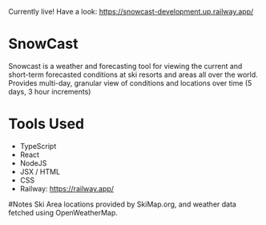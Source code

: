 Currently live! Have a look: https://snowcast-development.up.railway.app/

# SnowCast

Snowcast is a weather and forecasting tool for viewing the current and short-term forecasted conditions at ski resorts and areas all over the world.
Provides multi-day, granular view of conditions and locations over time (5 days, 3 hour increments)


# Tools Used
 - TypeScript
 - React
 - NodeJS
 - JSX / HTML
 - CSS
 - Railway: https://railway.app/


#Notes
Ski Area locations provided by SkiMap.org, and weather data fetched using OpenWeatherMap.

